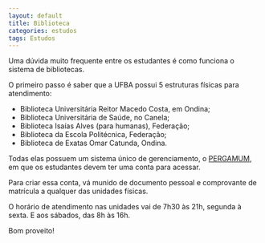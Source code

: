 ```yaml
---
layout: default
title: Biblioteca
categories: estudos
tags: Estudos
---
```


Uma dúvida muito frequente entre os estudantes é como funciona o sistema de bibliotecas. 

O primeiro passo é saber que a UFBA possui 5 estruturas físicas para atendimento:

* Biblioteca Universitária Reitor Macedo Costa, em Ondina;
* Biblioteca Universitária de Saúde, no Canela;
* Biblioteca Isaías Alves (para humanas), Federação;
* Biblioteca da Escola Politécnica, Federação;
* Biblioteca de Exatas Omar Catunda, Ondina.

Todas elas possuem um sistema único de gerenciamento, o [PERGAMUM], em que os estudantes devem ter uma conta para acessar.

Para criar essa conta, vá munido de documento pessoal e comprovante de matrícula a qualquer das unidades físicas.

O horário de atendimento nas unidades vai de 7h30 às 21h, segunda à sexta. E aos sábados, das 8h às 16h.

Bom proveito!

[pergamum]: www.pergamum.bib.ufba.br
